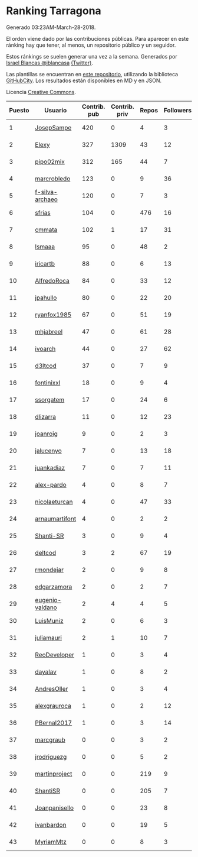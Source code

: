 # Ranking Tarragona

Generado 03:23AM-March-28-2018.

El orden viene dado por las contribuciones públicas. Para aparecer en este ránking hay que tener, al menos, un repositorio público y un seguidor.

Estos ránkings se suelen generar una vez a la semana. Generados por [Israel Blancas @iblancasa](https://github.com/iblancasa/) [(Twitter)](https://twitter.com/iblancasa).

Las plantillas se encuentran en [este repositorio](https://github.com/iblancasa/GH-Spanish-Ranking), utilizando la biblioteca [GitHubCity](https://github.com/iblancasa/GitHubCity). Los resultados están disponibles en MD y en JSON.

Licencia [Creative Commons](https://creativecommons.org/licenses/by/4.0/).

| Puesto   |  Usuario  | Contrib. pub | Contrib. priv |Repos| Followers | Desde |  Avatar  |
|----------|-----------|--------------|---------------|-----|-----------|-------|----------|
|1|[JosepSampe](https://github.com/JosepSampe)|420|0|4|3|2015-01-08|![JosepSampe](https://avatars0.githubusercontent.com/u/10448186)|
|2|[Elexy](https://github.com/Elexy)|327|1309|43|12|2010-10-14|![Elexy](https://avatars2.githubusercontent.com/u/439063)|
|3|[pipo02mix](https://github.com/pipo02mix)|312|165|44|7|2011-07-03|![pipo02mix](https://avatars2.githubusercontent.com/u/892157)|
|4|[marcrobledo](https://github.com/marcrobledo)|123|0|9|36|2015-09-19|![marcrobledo](https://avatars0.githubusercontent.com/u/14358263)|
|5|[f-silva-archaeo](https://github.com/f-silva-archaeo)|120|0|7|3|2016-05-04|![f-silva-archaeo](https://avatars3.githubusercontent.com/u/19189330)|
|6|[sfrias](https://github.com/sfrias)|104|0|476|16|2012-05-06|![sfrias](https://avatars2.githubusercontent.com/u/1711545)|
|7|[cmmata](https://github.com/cmmata)|102|1|17|31|2013-04-22|![cmmata](https://avatars1.githubusercontent.com/u/4223148)|
|8|[Ismaaa](https://github.com/Ismaaa)|95|0|48|2|2016-09-16|![Ismaaa](https://avatars0.githubusercontent.com/u/22240843)|
|9|[iricartb](https://github.com/iricartb)|88|0|6|13|2016-07-19|![iricartb](https://avatars2.githubusercontent.com/u/20545552)|
|10|[AlfredoRoca](https://github.com/AlfredoRoca)|84|0|33|12|2014-08-15|![AlfredoRoca](https://avatars2.githubusercontent.com/u/8455554)|
|11|[jpahullo](https://github.com/jpahullo)|80|0|22|20|2012-07-26|![jpahullo](https://avatars3.githubusercontent.com/u/2048296)|
|12|[ryanfox1985](https://github.com/ryanfox1985)|67|0|51|19|2011-10-26|![ryanfox1985](https://avatars2.githubusercontent.com/u/1152728)|
|13|[mhjabreel](https://github.com/mhjabreel)|47|0|61|28|2014-10-08|![mhjabreel](https://avatars1.githubusercontent.com/u/9088025)|
|14|[ivoarch](https://github.com/ivoarch)|44|0|27|62|2011-03-18|![ivoarch](https://avatars3.githubusercontent.com/u/677124)|
|15|[d3ltcod](https://github.com/d3ltcod)|37|0|7|9|2017-12-11|![d3ltcod](https://avatars1.githubusercontent.com/u/34439264)|
|16|[fontinixxl](https://github.com/fontinixxl)|18|0|9|4|2013-07-24|![fontinixxl](https://avatars0.githubusercontent.com/u/5080665)|
|17|[ssorgatem](https://github.com/ssorgatem)|17|0|24|6|2009-07-23|![ssorgatem](https://avatars2.githubusercontent.com/u/108138)|
|18|[dlizarra](https://github.com/dlizarra)|11|0|12|23|2015-04-12|![dlizarra](https://avatars2.githubusercontent.com/u/11906353)|
|19|[joanroig](https://github.com/joanroig)|9|0|2|3|2015-05-14|![joanroig](https://avatars3.githubusercontent.com/u/12451419)|
|20|[jalucenyo](https://github.com/jalucenyo)|7|0|13|18|2012-04-06|![jalucenyo](https://avatars1.githubusercontent.com/u/1618926)|
|21|[juankadiaz](https://github.com/juankadiaz)|7|0|7|11|2013-10-04|![juankadiaz](https://avatars2.githubusercontent.com/u/5609996)|
|22|[alex-pardo](https://github.com/alex-pardo)|4|0|8|7|2012-09-19|![alex-pardo](https://avatars0.githubusercontent.com/u/2378470)|
|23|[nicolaeturcan](https://github.com/nicolaeturcan)|4|0|47|33|2014-04-10|![nicolaeturcan](https://avatars3.githubusercontent.com/u/7248811)|
|24|[arnaumartifont](https://github.com/arnaumartifont)|4|0|2|2|2014-11-07|![arnaumartifont](https://avatars1.githubusercontent.com/u/9613200)|
|25|[Shanti-SR](https://github.com/Shanti-SR)|3|0|9|4|2014-11-12|![Shanti-SR](https://avatars0.githubusercontent.com/u/9694646)|
|26|[deltcod](https://github.com/deltcod)|3|2|67|19|2015-09-22|![deltcod](https://avatars1.githubusercontent.com/u/14791993)|
|27|[rmondejar](https://github.com/rmondejar)|2|0|9|8|2008-06-20|![rmondejar](https://avatars1.githubusercontent.com/u/14419)|
|28|[edgarzamora](https://github.com/edgarzamora)|2|0|2|7|2013-05-02|![edgarzamora](https://avatars3.githubusercontent.com/u/4320475)|
|29|[eugenio-valdano](https://github.com/eugenio-valdano)|2|4|4|5|2014-03-12|![eugenio-valdano](https://avatars2.githubusercontent.com/u/6929185)|
|30|[LuisMuniz](https://github.com/LuisMuniz)|2|0|6|3|2014-07-18|![LuisMuniz](https://avatars0.githubusercontent.com/u/8201284)|
|31|[juliamauri](https://github.com/juliamauri)|2|1|10|7|2013-11-28|![juliamauri](https://avatars0.githubusercontent.com/u/6062402)|
|32|[ReoDeveloper](https://github.com/ReoDeveloper)|1|0|3|4|2013-01-20|![ReoDeveloper](https://avatars2.githubusercontent.com/u/3322211)|
|33|[dayalav](https://github.com/dayalav)|1|0|8|2|2013-06-10|![dayalav](https://avatars2.githubusercontent.com/u/4660940)|
|34|[AndresOller](https://github.com/AndresOller)|1|0|3|4|2013-07-06|![AndresOller](https://avatars1.githubusercontent.com/u/4953625)|
|35|[alexgrauroca](https://github.com/alexgrauroca)|1|0|2|12|2013-07-31|![alexgrauroca](https://avatars3.githubusercontent.com/u/5131860)|
|36|[PBernal2017](https://github.com/PBernal2017)|1|0|3|14|2017-02-23|![PBernal2017](https://avatars0.githubusercontent.com/u/25979373)|
|37|[marcgraub](https://github.com/marcgraub)|0|0|3|2|2012-10-02|![marcgraub](https://avatars3.githubusercontent.com/u/2468006)|
|38|[jrodriguezg](https://github.com/jrodriguezg)|0|0|5|2|2013-02-05|![jrodriguezg](https://avatars1.githubusercontent.com/u/3486118)|
|39|[martinproject](https://github.com/martinproject)|0|0|219|9|2008-06-13|![martinproject](https://avatars0.githubusercontent.com/u/13601)|
|40|[ShantiSR](https://github.com/ShantiSR)|0|0|205|7|2013-01-16|![ShantiSR](https://avatars3.githubusercontent.com/u/3288528)|
|41|[Joanpanisello](https://github.com/Joanpanisello)|0|0|23|8|2013-09-20|![Joanpanisello](https://avatars1.githubusercontent.com/u/5502417)|
|42|[ivanbardon](https://github.com/ivanbardon)|0|0|19|5|2013-10-30|![ivanbardon](https://avatars3.githubusercontent.com/u/5808889)|
|43|[MyriamMtz](https://github.com/MyriamMtz)|0|0|8|3|2013-11-25|![MyriamMtz](https://avatars3.githubusercontent.com/u/6032560)|

